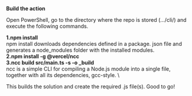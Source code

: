 **Build the action**

Open PowerShell, go to the directory where the repo is stored (.../cli/) and execute the following commands.

**1.npm install** \
npm install downloads dependencies defined in a package. json file and generates a node_modules folder with the installed modules. \
**2.npm install -g @vercel/ncc** \
**3.ncc build src/main.ts -s -o _build**  \
ncc is a simple CLI for compiling a Node.js module into a single file, together with all its dependencies, gcc-style. \

This builds the solution and create the required .js file(s). Good to go!